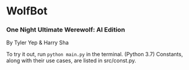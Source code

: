 # WolfBot
### One Night Ultimate Werewolf: AI Edition
By Tyler Yep & Harry Sha

To try it out, run `python main.py` in the terminal. (Python 3.7)
Constants, along with their use cases, are listed in src/const.py.